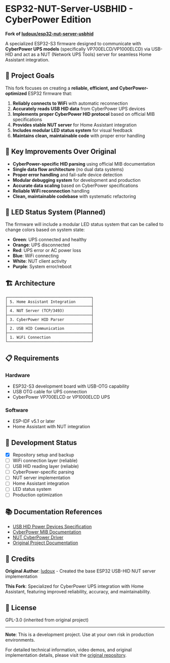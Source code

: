 # ESP32-NUT-Server-USBHID - CyberPower Edition

**Fork of [ludoux/esp32-nut-server-usbhid](https://github.com/ludoux/esp32-nut-server-usbhid)**

A specialized ESP32-S3 firmware designed to communicate with **CyberPower UPS models** (specifically VP700ELCD/VP1000ELCD) via USB-HID and act as a NUT (Network UPS Tools) server for seamless Home Assistant integration.

## 🎯 **Project Goals**

This fork focuses on creating a **reliable, efficient, and CyberPower-optimized** ESP32 firmware that:

1. **Reliably connects to WiFi** with automatic reconnection
2. **Accurately reads USB HID data** from CyberPower UPS devices
3. **Implements proper CyberPower HID protocol** based on official MIB specifications
4. **Provides stable NUT server** for Home Assistant integration
5. **Includes modular LED status system** for visual feedback
6. **Maintains clean, maintainable code** with proper error handling

## 🔧 **Key Improvements Over Original**

- **CyberPower-specific HID parsing** using official MIB documentation
- **Single data flow architecture** (no dual data systems)
- **Proper error handling** and fail-safe device detection
- **Modular debugging system** for development and production
- **Accurate data scaling** based on CyberPower specifications
- **Reliable WiFi reconnection** handling
- **Clean, maintainable codebase** with systematic refactoring

## 🎨 **LED Status System (Planned)**

The firmware will include a modular LED status system that can be called to change colors based on system state:

- **Green**: UPS connected and healthy
- **Orange**: UPS disconnected
- **Red**: UPS error or AC power loss
- **Blue**: WiFi connecting
- **White**: NUT client activity
- **Purple**: System error/reboot

## 🏗️ **Architecture**

```
┌─────────────────────────────────────┐
│ 5. Home Assistant Integration       │
├─────────────────────────────────────┤
│ 4. NUT Server (TCP/3493)            │
├─────────────────────────────────────┤
│ 3. CyberPower HID Parser            │
├─────────────────────────────────────┤
│ 2. USB HID Communication            │
├─────────────────────────────────────┤
│ 1. WiFi Connection                  │
└─────────────────────────────────────┘
```

## 📋 **Requirements**

### Hardware
- ESP32-S3 development board with USB-OTG capability
- USB OTG cable for UPS connection
- CyberPower VP700ELCD or VP1000ELCD UPS

### Software
- ESP-IDF v5.1 or later
- Home Assistant with NUT integration

## 🚀 **Development Status**

- [x] Repository setup and backup
- [ ] WiFi connection layer (reliable)
- [ ] USB HID reading layer (reliable)
- [ ] CyberPower-specific parsing
- [ ] NUT server implementation
- [ ] Home Assistant integration
- [ ] LED status system
- [ ] Production optimization

## 📚 **Documentation References**

- [USB HID Power Devices Specification](https://www.usb.org/sites/default/files/pdcv10_0.pdf)
- [CyberPower MIB Documentation](https://www.cyberpowersystems.com/products/software/mib-files/)
- [NUT CyberPower Driver](https://github.com/networkupstools/nut/blob/master/drivers/cyberpower-mib.c)
- [Original Project Documentation](https://github.com/ludoux/esp32-nut-server-usbhid)

## 🙏 **Credits**

**Original Author**: [ludoux](https://github.com/ludoux) - Created the base ESP32 USB-HID NUT server implementation

**This Fork**: Specialized for CyberPower UPS integration with Home Assistant, featuring improved reliability, accuracy, and maintainability.

## 📄 **License**

GPL-3.0 (inherited from original project)

---

**Note**: This is a development project. Use at your own risk in production environments.

For detailed technical information, video demos, and original implementation details, please visit the [original repository](https://github.com/ludoux/esp32-nut-server-usbhid).
